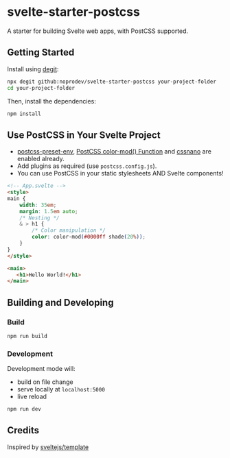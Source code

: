 # svelte-starter-postcss

A starter for building Svelte web apps, with PostCSS supported.

## Getting Started

Install using [degit](https://github.com/Rich-Harris/degit):

```bash
npx degit github:noprodev/svelte-starter-postcss your-project-folder
cd your-project-folder
```

Then, install the dependencies:

```bash
npm install
```

## Use PostCSS in Your Svelte Project

- [postcss-preset-env](https://preset-env.cssdb.org/), [PostCSS color-mod() Function](https://github.com/jonathantneal/postcss-color-mod-function) and [cssnano](https://cssnano.co/) are enabled already.
- Add plugins as required (use <code>postcss.config.js</code>).
- You can use PostCSS in your static stylesheets AND Svelte components!

```HTML
<!-- App.svelte -->
<style>
main {
    width: 35em;
    margin: 1.5em auto;
    /* Nesting */
    & > h1 {
        /* Color manipulation */
        color: color-mod(#0000ff shade(20%));
    }
}
</style>

<main>
   <h1>Hello World!</h1>
</main>
```

## Building and Developing

### Build

```bash
npm run build
```

### Development

Development mode will:

- build on file change
- serve locally at <code>localhost:5000</code>
- live reload

```bash
npm run dev
```
## Credits

Inspired by [sveltejs/template](https://github.com/sveltejs/template)